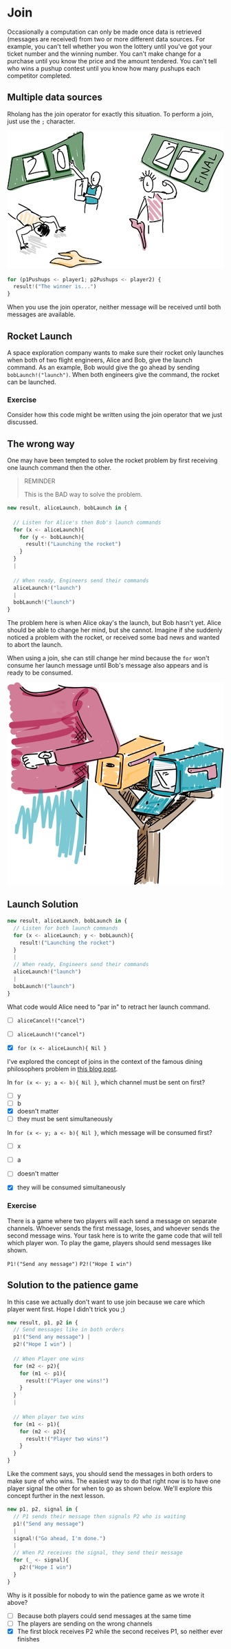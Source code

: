# Join

Occasionally a computation can only be made once data is retrieved (messages are received) from two or more different data sources. For example, you can't tell whether you won the lottery until you've got your ticket number and the winning number. You can't make change for a purchase until you know the price and the amount tendered. You can't tell who wins a pushup contest until you know how many pushups each competitor completed.

## Multiple data sources

Rholang has the join operator for exactly this situation. To perform a join, just use the `;` character.

![In general, the winner of this pushup competition can't be determined until both participants are finished.](./images/join-pushups.png)



```javascript
for (p1Pushups <- player1; p2Pushups <- player2) {
  result!("The winner is...")
}
```

When you use the join operator, neither message will be received until both messages are available.

## Rocket Launch

A space exploration company wants to make sure their rocket only launches when both of two flight engineers, Alice and Bob, give the launch command. As an example, Bob would give the go ahead by sending `bobLaunch!("launch")`. When both engineers give the command, the rocket can be launched.

### Exercise
Consider how this code might be written using the join operator that we just discussed.


## The wrong way

One may have been tempted to solve the rocket problem by first receiving one launch command then the other.

>REMINDER
>
>This is the BAD way to solve the problem.

```javascript
new result, aliceLaunch, bobLaunch in {

  // Listen for Alice's then Bob's launch commands
  for (x <- aliceLaunch){
    for (y <- bobLaunch){
      result!("Launching the rocket")
    }
  }
  |

  // When ready, Engineers send their commands
  aliceLaunch!("launch")
  |
  bobLaunch!("launch")
}
```

The problem here is when Alice okay's the launch, but Bob hasn't yet. Alice should be able to change her mind, but she cannot. Imagine if she suddenly noticed a problem with the rocket, or received some bad news and wanted to abort the launch.

When using a join, she can still change her mind because the `for` won't consume her launch message until Bob's message also appears and is ready to be consumed.

![No use in grabbing just one set of mail. Might as well wait until the second set](./images/join.png)

## Launch Solution

```javascript
new result, aliceLaunch, bobLaunch in {
  // Listen for both launch commands
  for (x <- aliceLaunch; y <- bobLaunch){
    result!("Launching the rocket")
  }
  |
  // When ready, Engineers send their commands
  aliceLaunch!("launch")
  |
  bobLaunch!("launch")
}
```
What code would Alice need to "par in" to retract her launch command.
- [ ] `aliceCancel!("cancel")`
- [ ] `aliceLaunch!("cancel")`
- [x] `for (x <- aliceLaunch){ Nil }`


I've explored the concept of joins in the context of the famous dining philosophers problem in [this blog post](https://www.rchain.coop/blog/rholang-vs-the-dining-philosophers/).



In `for (x <- y; a <- b){ Nil }`, which channel must be sent on first?
- [ ] y
- [ ] b
- [x] doesn't matter
- [ ] they must be sent simultaneously

In `for (x <- y; a <- b){ Nil }`, which message will be consumed first?
- [ ] x
- [ ] a
- [ ] doesn't matter
- [x] they will be consumed simultaneously



### Exercise
There is a game where two players will each send a message on separate channels. Whoever sends the first message, loses, and whoever sends the second message wins. Your task here is to write the game code that will tell which player won. To play the game, players should send messages like shown.

`P1!("Send any message")`
`P2!("Hope I win")`



## Solution to the patience game
In this case we actually don't want to use join because we care which player went first. Hope I didn't trick you ;)

```javascript
new result, p1, p2 in {
  // Send messages like in both orders
  p1!("Send any message") |
  p2!("Hope I win") |

  // When Player one wins
  for (m2 <- p2){
    for (m1 <- p1){
      result!("Player one wins!")
    }
  }
  |
  
  // When player two wins
  for (m1 <- p1){
    for (m2 <- p2){
      result!("Player two wins!")
    }
  }
}
```

Like the comment says, you should send the messages in both orders to make sure of who wins. The easiest way to do that right now is to have one player signal the other for when to go as shown below. We'll explore this concept further in the next lesson.

```javascript
new p1, p2, signal in {
  // P1 sends their message then signals P2 who is waiting
  p1!("Send any message")
  |
  signal!("Go ahead, I'm done.")
  |
  // When P2 receives the signal, they send their message
  for (_ <- signal){
    p2!("Hope I win")
  }
}
```

Why is it possible for nobody to win the patience game as we wrote it above?
- [ ] Because both players could send messages at the same time
- [ ] The players are sending on the wrong channels
- [x] The first block receives P2 while the second receives P1, so neither ever finishes
